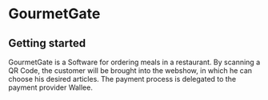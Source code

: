 # GourmetGate

## Getting started
GourmetGate is a Software for ordering meals in a restaurant. By scanning a QR Code, the customer will be brought into the webshow, in which he can choose his desired articles. The payment process is delegated to the payment provider Wallee. 
